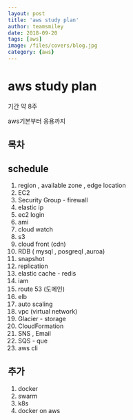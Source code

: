 ```yaml
---
layout: post
title: 'aws study plan' 
author: teamsmiley
date: 2018-09-20
tags: [aws]
image: /files/covers/blog.jpg
category: {aws}
---
```


# aws study plan

기간 약 8주 

aws기본부터 응용까지 


## 목차 

## schedule 
1. region , available zone , edge location
1. EC2
1. Security Group - firewall
1. elastic ip 
1. ec2 login
1. ami 
1. cloud watch 
1. s3
1. cloud front (cdn)
1. RDB ( mysql , posgreql ,auroa)
  1. snapshot  
  1. replication 
1. elastic cache - redis 
1. iam 
1. route 53 (도메인)
1. elb 
1. auto scaling
1. vpc (virtual network)
1. Glacier - storage 
1. CloudFormation
1. SNS , Email 
1. SQS - que
1. aws cli

## 추가 

1. docker
1. swarm 
1. k8s
1. docker on aws




